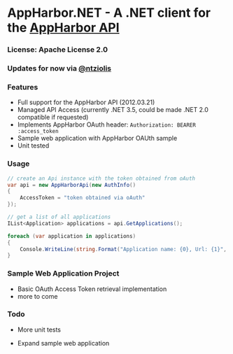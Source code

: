 # AppHarbor.NET - A .NET client for the [AppHarbor API][1]

### License: Apache License 2.0
### Updates for now via [@ntziolis][2]

### Features

* Full support for the AppHarbor API (2012.03.21)
* Managed API Access (currently .NET 3.5, could be made .NET 2.0 compatible if requested)
* Implements AppHarbor OAuth header: `Authorization: BEARER :access_token`
* Sample web application with AppHarbor OAUth sample
* Unit tested

### Usage

```csharp
// create an Api instance with the token obtained from oAuth
var api = new AppHarborApi(new AuthInfo()
{
	AccessToken = "token obtained via oAuth"
});

// get a list of all applications
IList<Application> applications = api.GetApplications();

foreach (var application in applications)
{
	Console.WriteLine(string.Format("Application name: {0}, Url: {1}", application.Name, application.Url));
}
```

### Sample Web Application Project

* Basic OAuth Access Token retrieval implementation
* more to come

### Todo

* More unit tests
* Expand sample web application

  [1]: http://support.appharbor.com/kb/api/api-overview
  [2]: https://twitter.com/ntziolis